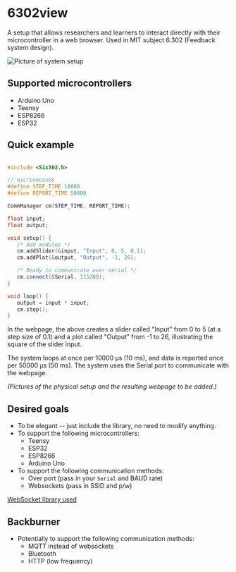 # 6302view

A setup that allows researchers and learners to interact directly with their microcontroller in a web browser. Used in MIT subject 6.302 (Feedback system design).

![Picture of system setup](https://i.imgur.com/qNrw34i.jpg "6302view with Teensy setup")

## Supported microcontrollers

* Arduino Uno
* Teensy
* ESP8266
* ESP32

## Quick example

```cpp

#include <Six302.h>

// microseconds
#define STEP_TIME 10000
#define REPORT_TIME 50000

CommManager cm(STEP_TIME, REPORT_TIME);

float input;
float output;

void setup() {
   /* Add modules */
   cm.addSlider(&input, "Input", 0, 5, 0.1);
   cm.addPlot(&output, "Output", -1, 26);

   /* Ready to communicate over serial */
   cm.connect(&Serial, 115200);
}

void loop() {
   output = input * input;
   cm.step();
}
```

In the webpage, the above creates a slider called "Input" from 0 to 5 (at a step size of 0.1) and a plot called "Output" from -1 to 26, illustrating the square of the slider input.

The system loops at once per 10000 µs (10 ms), and data is reported once per 50000 µs (50 ms). The system uses the Serial port to communicate with the webpage.

*(Pictures of the physical setup and the resulting webpage to be added.)*

## Desired goals

* To be elegant -- just include the library, no need to modify anything.
* To support the following microcontrollers:
   * Teensy
   * ESP32
   * ESP8266
   * Arduino Uno
* To support the following communication methods:
   * Over port (pass in your `Serial` and BAUD rate)
   * Websockets (pass in SSID and p/w)

[WebSocket library used](https://github.com/Links2004/arduinoWebSockets)

## Backburner

* Potentially to support the following communication methods:
   * MQTT instead of websockets
   * Bluetooth
   * HTTP (low frequency)
